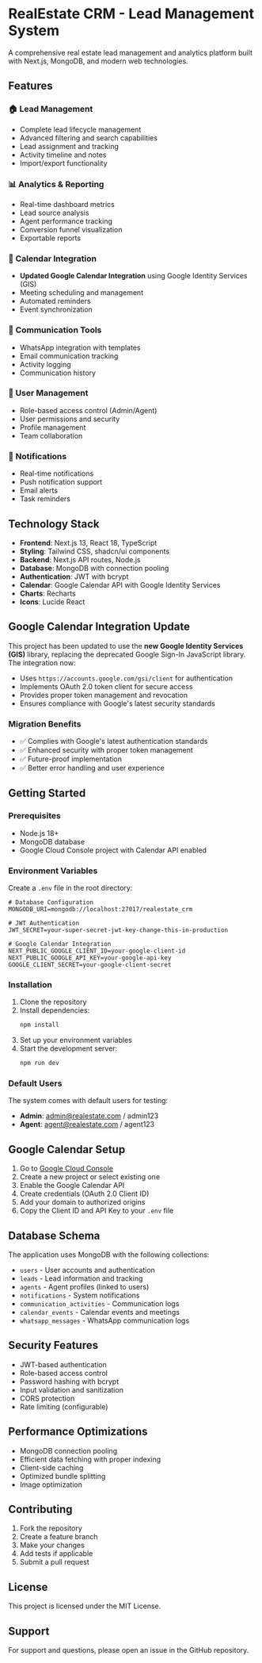 # RealEstate CRM - Lead Management System

A comprehensive real estate lead management and analytics platform built with Next.js, MongoDB, and modern web technologies.

## Features

### 🏠 Lead Management
- Complete lead lifecycle management
- Advanced filtering and search capabilities
- Lead assignment and tracking
- Activity timeline and notes
- Import/export functionality

### 📊 Analytics & Reporting
- Real-time dashboard metrics
- Lead source analysis
- Agent performance tracking
- Conversion funnel visualization
- Exportable reports

### 📅 Calendar Integration
- **Updated Google Calendar Integration** using Google Identity Services (GIS)
- Meeting scheduling and management
- Automated reminders
- Event synchronization

### 💬 Communication Tools
- WhatsApp integration with templates
- Email communication tracking
- Activity logging
- Communication history

### 👥 User Management
- Role-based access control (Admin/Agent)
- User permissions and security
- Profile management
- Team collaboration

### 🔔 Notifications
- Real-time notifications
- Push notification support
- Email alerts
- Task reminders

## Technology Stack

- **Frontend**: Next.js 13, React 18, TypeScript
- **Styling**: Tailwind CSS, shadcn/ui components
- **Backend**: Next.js API routes, Node.js
- **Database**: MongoDB with connection pooling
- **Authentication**: JWT with bcrypt
- **Calendar**: Google Calendar API with Google Identity Services
- **Charts**: Recharts
- **Icons**: Lucide React

## Google Calendar Integration Update

This project has been updated to use the **new Google Identity Services (GIS)** library, replacing the deprecated Google Sign-In JavaScript library. The integration now:

- Uses `https://accounts.google.com/gsi/client` for authentication
- Implements OAuth 2.0 token client for secure access
- Provides proper token management and revocation
- Ensures compliance with Google's latest security standards

### Migration Benefits
- ✅ Complies with Google's latest authentication standards
- ✅ Enhanced security with proper token management
- ✅ Future-proof implementation
- ✅ Better error handling and user experience

## Getting Started

### Prerequisites
- Node.js 18+ 
- MongoDB database
- Google Cloud Console project with Calendar API enabled

### Environment Variables

Create a `.env` file in the root directory:

```env
# Database Configuration
MONGODB_URI=mongodb://localhost:27017/realestate_crm

# JWT Authentication
JWT_SECRET=your-super-secret-jwt-key-change-this-in-production

# Google Calendar Integration
NEXT_PUBLIC_GOOGLE_CLIENT_ID=your-google-client-id
NEXT_PUBLIC_GOOGLE_API_KEY=your-google-api-key
GOOGLE_CLIENT_SECRET=your-google-client-secret
```

### Installation

1. Clone the repository
2. Install dependencies:
   ```bash
   npm install
   ```
3. Set up your environment variables
4. Start the development server:
   ```bash
   npm run dev
   ```

### Default Users

The system comes with default users for testing:

- **Admin**: admin@realestate.com / admin123
- **Agent**: agent@realestate.com / agent123

## Google Calendar Setup

1. Go to [Google Cloud Console](https://console.cloud.google.com/)
2. Create a new project or select existing one
3. Enable the Google Calendar API
4. Create credentials (OAuth 2.0 Client ID)
5. Add your domain to authorized origins
6. Copy the Client ID and API Key to your `.env` file

## Database Schema

The application uses MongoDB with the following collections:
- `users` - User accounts and authentication
- `leads` - Lead information and tracking
- `agents` - Agent profiles (linked to users)
- `notifications` - System notifications
- `communication_activities` - Communication logs
- `calendar_events` - Calendar events and meetings
- `whatsapp_messages` - WhatsApp communication logs

## Security Features

- JWT-based authentication
- Role-based access control
- Password hashing with bcrypt
- Input validation and sanitization
- CORS protection
- Rate limiting (configurable)

## Performance Optimizations

- MongoDB connection pooling
- Efficient data fetching with proper indexing
- Client-side caching
- Optimized bundle splitting
- Image optimization

## Contributing

1. Fork the repository
2. Create a feature branch
3. Make your changes
4. Add tests if applicable
5. Submit a pull request

## License

This project is licensed under the MIT License.

## Support

For support and questions, please open an issue in the GitHub repository.